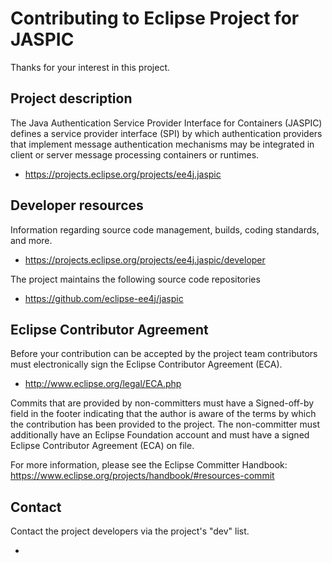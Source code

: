 # Contributing to Eclipse Project for JASPIC

Thanks for your interest in this project.

## Project description

The Java Authentication Service Provider Interface for Containers (JASPIC)
defines a service provider interface (SPI) by which authentication providers
that implement message authentication mechanisms may be integrated in client or
server message processing containers or runtimes.

* https://projects.eclipse.org/projects/ee4j.jaspic

## Developer resources

Information regarding source code management, builds, coding standards, and
more.

* https://projects.eclipse.org/projects/ee4j.jaspic/developer

The project maintains the following source code repositories

* https://github.com/eclipse-ee4j/jaspic

## Eclipse Contributor Agreement

Before your contribution can be accepted by the project team contributors must
electronically sign the Eclipse Contributor Agreement (ECA).

* http://www.eclipse.org/legal/ECA.php

Commits that are provided by non-committers must have a Signed-off-by field in
the footer indicating that the author is aware of the terms by which the
contribution has been provided to the project. The non-committer must
additionally have an Eclipse Foundation account and must have a signed Eclipse
Contributor Agreement (ECA) on file.

For more information, please see the Eclipse Committer Handbook:
https://www.eclipse.org/projects/handbook/#resources-commit

## Contact

Contact the project developers via the project's "dev" list.

*
